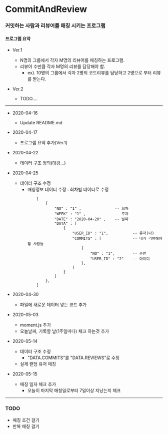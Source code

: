 # CommitAndReview
 
### 커밋하는 사람과 리뷰어를 매칭 시키는 프로그램

#### 프로그램 요약
- Ver.1
    - N명의 그룹에서 각자 M명의 리뷰어를 매칭하는 프로그램.
    - 리뷰어 수만큼 각자 M명의 리뷰를 담당해야 함.
        - ex). 10명의 그룹에서 각자 2명의 코드리뷰를 담당하고 2명으로 부터 리뷰를 받는다.

- Ver.2
    - TODO....

--- 

- 2020-04-16
    - Update README.md

- 2020-04-17
    - 프로그램 요약 추가(Ver.1)

- 2020-04-22
    - 데이터 구조 정의(대강...)

- 2020-04-25
    - 데이터 구조 수정
        - 매칭정보 데이터 수정 : 회차별 데이터로 수정
            ```
                [
                    {
                        "NO" : "1" ,               -- 회차
                        "WEEK" : "1" ,             -- 주차
                        "DATE" : "2020-04-20" ,    -- 날짜
                        "DATA" : [
                            {
                                "USER_ID" : "1",           -- 유저(나)
                                "COMMITS" : [              -- 내가 리뷰해야할 사람들
                                    {
                                        "NO" : "1",        -- 순번
                                        "USER_ID" : "2"    -- 아이디 
                                    },
                                ]
                            }
                        ]
                    },
                ]
            ```


- 2020-04-30
    - 파일에 새로운 데이터 넣는 코드 추가

- 2020-05-03
    - moment.js 추가
    - 오늘날짜, 기록할 날(1주일마다) 체크 하는것 추가

- 2020-05-14
    - 데이터 구조 수정
        - "DATA.COMMITS"를 "DATA.REVIEWS"로 수정
    - 실제 랜덤 유저 매칭
    
- 2020-05-15
    - 매칭 일자 체크 추가
        - 오늘이 마지막 매칭일로부터 7일이상 지났는지 체크
---

### TODO
- 매칭 조건 걸기
- 반복 매칭 걸기


